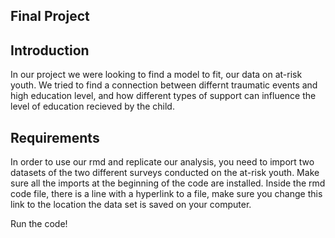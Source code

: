 Final Project
-------------
Introduction
------------
In our project we were looking to find a model to fit, our data on at-risk youth. 
We tried to find a connection between differnt traumatic events and high education level,
and how different types of support can influence the level of education recieved by the child.

Requirements
------------
In order to use our rmd and replicate our analysis, you need to import two datasets of the two different surveys conducted on the at-risk youth.
Make sure all the imports at the beginning of the code are installed.
Inside the rmd code file, there is a line with a hyperlink to a file, make sure you change this link to the location the data set is saved on your computer.

Run the code!
